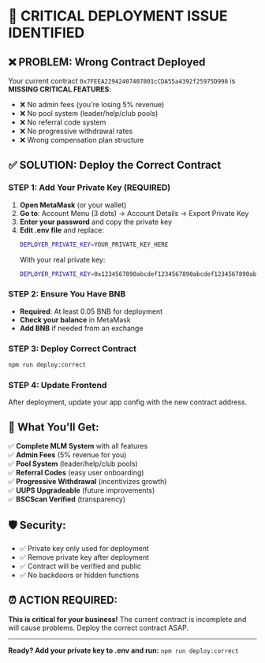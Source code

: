 # 🚨 CRITICAL DEPLOYMENT ISSUE IDENTIFIED

## ❌ **PROBLEM:** Wrong Contract Deployed

Your current contract `0x7FEEA22942407407801cCDA55a4392f25975D998` is **MISSING CRITICAL FEATURES**:

- ❌ No admin fees (you're losing 5% revenue)
- ❌ No pool system (leader/help/club pools)
- ❌ No referral code system
- ❌ No progressive withdrawal rates
- ❌ Wrong compensation plan structure

## ✅ **SOLUTION:** Deploy the Correct Contract

### **STEP 1: Add Your Private Key (REQUIRED)**

1. **Open MetaMask** (or your wallet)
2. **Go to**: Account Menu (3 dots) → Account Details → Export Private Key
3. **Enter your password** and copy the private key
4. **Edit .env file** and replace:
   ```bash
   DEPLOYER_PRIVATE_KEY=YOUR_PRIVATE_KEY_HERE
   ```
   With your real private key:
   ```bash
   DEPLOYER_PRIVATE_KEY=0x1234567890abcdef1234567890abcdef1234567890abcdef1234567890abcdef
   ```

### **STEP 2: Ensure You Have BNB**

- **Required**: At least 0.05 BNB for deployment
- **Check your balance** in MetaMask
- **Add BNB** if needed from an exchange

### **STEP 3: Deploy Correct Contract**

```bash
npm run deploy:correct
```

### **STEP 4: Update Frontend**

After deployment, update your app config with the new contract address.

## 🎯 **What You'll Get:**

✅ **Complete MLM System** with all features  
✅ **Admin Fees** (5% revenue for you)  
✅ **Pool System** (leader/help/club pools)  
✅ **Referral Codes** (easy user onboarding)  
✅ **Progressive Withdrawal** (incentivizes growth)  
✅ **UUPS Upgradeable** (future improvements)  
✅ **BSCScan Verified** (transparency)  

## 🛡️ **Security:**

- ✅ Private key only used for deployment
- ✅ Remove private key after deployment
- ✅ Contract will be verified and public
- ✅ No backdoors or hidden functions

## ⏰ **ACTION REQUIRED:**

**This is critical for your business!** The current contract is incomplete and will cause problems. Deploy the correct contract ASAP.

---

**Ready? Add your private key to .env and run:** `npm run deploy:correct`
